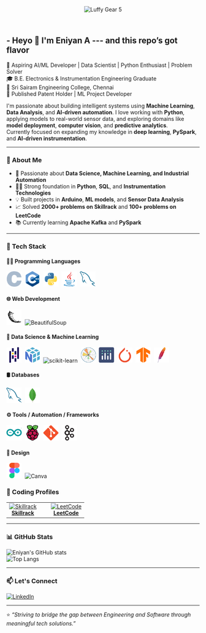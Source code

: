 <p align="center">
  <img src="https://raw.githubusercontent.com/Eniyan2113/Eniyan2113/main/3611b30d49752a0ed290a1458d5bbb03.gif" alt="Luffy Gear 5" width="500" height="280"/>
</p>

<br>

## - Heyo 👾 I'm Eniyan A --- and this repo’s got flavor

🤖 Aspiring AI/ML Developer | Data Scientist | Python Enthusiast | Problem Solver  
🎓 B.E. Electronics & Instrumentation Engineering Graduate  
📍 Sri Sairam Engineering College, Chennai  
💼 Published Patent Holder | ML Project Developer  

I'm passionate about building intelligent systems using **Machine Learning**, **Data Analysis**, and **AI-driven automation**. I love working with **Python**, applying models to real-world sensor data, and exploring domains like **model deployment**, **computer vision**, and **predictive analytics**.  
Currently focused on expanding my knowledge in **deep learning**, **PySpark**, and **AI-driven instrumentation**.


---

### 🚀 About Me

- 🧠 Passionate about **Data Science, Machine Learning, and Industrial Automation**
- 👨‍💻 Strong foundation in **Python**, **SQL**, and **Instrumentation Technologies**
- 💡 Built projects in **Arduino**, **ML models**, and **Sensor Data Analysis**
- 📈 Solved **2000+ problems on Skillrack** and **100+ problems on LeetCode**
- 📚 Currently learning **Apache Kafka** and **PySpark**

---


### 🧰 Tech Stack

#### 🧑‍💻 Programming Languages
<p align="left">
  <img src="https://raw.githubusercontent.com/devicons/devicon/master/icons/c/c-original.svg" width="40" title="C" />&nbsp;
  <img src="https://raw.githubusercontent.com/devicons/devicon/master/icons/cplusplus/cplusplus-original.svg" width="40" title="C++" />&nbsp;
  <img src="https://raw.githubusercontent.com/devicons/devicon/master/icons/python/python-original.svg" width="40" title="Python" />&nbsp;
  <img src="https://raw.githubusercontent.com/devicons/devicon/master/icons/java/java-original.svg" width="40" title="Java" />&nbsp;
  <img src="https://raw.githubusercontent.com/devicons/devicon/master/icons/mysql/mysql-original.svg" width="40" title="SQL" />
</p>

#### 🌐 Web Development
<p align="left">
  <img src="https://raw.githubusercontent.com/devicons/devicon/master/icons/flask/flask-original.svg" width="40" title="Flask" />&nbsp;
  <img src="https://miro.medium.com/v2/resize:fit:4800/format:webp/0*oN9jA-Ad3mRlPAYy.png" width="80" title="BeautifulSoup" />
</p>

#### 🤖 Data Science & Machine Learning
<p align="left">
  <img src="https://raw.githubusercontent.com/devicons/devicon/master/icons/pandas/pandas-original.svg" width="40" title="Pandas" />&nbsp;
  <img src="https://raw.githubusercontent.com/devicons/devicon/master/icons/numpy/numpy-original.svg" width="40" title="NumPy" />&nbsp;
  <img src="https://payload-cms.code-b.dev/media/matplot_title_logo-1.png" width="60" title="scikit-learn" width="100" title="scikitlearn" />&nbsp;
  <img src="https://raw.githubusercontent.com/devicons/devicon/master/icons/matplotlib/matplotlib-original.svg" width="40" title="Matplotlib" />&nbsp;
  <img src="https://raw.githubusercontent.com/devicons/devicon/master/icons/plotly/plotly-original.svg" width="40" title="Plotly" />&nbsp;
  <img src="https://raw.githubusercontent.com/devicons/devicon/master/icons/pytorch/pytorch-original.svg" width="40" title="PyTorch" />&nbsp;
  <img src="https://raw.githubusercontent.com/devicons/devicon/master/icons/tensorflow/tensorflow-original.svg" width="40" title="TensorFlow" />&nbsp;
  <img src="https://raw.githubusercontent.com/devicons/devicon/master/icons/apache/apache-original.svg" width="40" title="PySpark (Apache Spark logo used)" />
</p>

#### 🛢️ Databases
<p align="left">
  <img src="https://raw.githubusercontent.com/devicons/devicon/master/icons/mysql/mysql-original.svg" width="40" title="MySQL" />&nbsp;
  <img src="https://raw.githubusercontent.com/devicons/devicon/master/icons/mongodb/mongodb-original.svg" width="40" title="MongoDB" />
</p>

#### ⚙️ Tools / Automation / Frameworks
<p align="left">
  <img src="https://raw.githubusercontent.com/devicons/devicon/master/icons/arduino/arduino-original.svg" width="40" title="Arduino" />&nbsp;
  <img src="https://raw.githubusercontent.com/devicons/devicon/master/icons/raspberrypi/raspberrypi-original.svg" width="40" title="Raspberry Pi" />&nbsp;
  <img src="https://raw.githubusercontent.com/devicons/devicon/master/icons/git/git-original.svg" width="40" title="Git" />&nbsp;
  <img src="https://raw.githubusercontent.com/devicons/devicon/master/icons/apachekafka/apachekafka-original.svg" width="40" title="Kafka" />
</p>

#### 🎨 Design
<p align="left">
  <img src="https://raw.githubusercontent.com/devicons/devicon/master/icons/figma/figma-original.svg" width="40" title="Figma" />&nbsp;
  <img src="https://img.icons8.com/fluency/48/000000/canva.png" width="40" title="Canva" />

</p>


### 🧾 Coding Profiles


<table align="center">
  <tr>
    <td align="center">
      <a href="https://www.skillrack.com/faces/resume.xhtml?id=354379&key=561f417fe4197603239f35c7e450678fb805a7a1" target="_blank">
        <img src="https://yt3.googleusercontent.com/rkv4rZTw04X6-ppVC9phy9Fv_Y_n3zaVIgX6-dk43L5vsWClowBjTVXa64D5QiN8tIcKRqD3Tg=s900-c-k-c0x00ffffff-no-rj" alt="Skillrack" width="40" height="40"/><br>
        <strong>Skillrack</strong>
      </a>
    </td>
    <td align="center" style="padding-left: 30px;">
      <a href="https://leetcode.com/u/Eniyan2113/" target="_blank">
        <img src="https://upload.wikimedia.org/wikipedia/commons/1/19/LeetCode_logo_black.png" alt="LeetCode" width="40" height="40"/><br>
        <strong>LeetCode</strong>
      </a>
    </td>
  </tr>
</table>





---

### 📊 GitHub Stats

![Eniyan's GitHub stats](https://github-readme-stats.vercel.app/api?username=Eniyan2113&show_icons=true&theme=tokyonight)  
![Top Langs](https://github-readme-stats.vercel.app/api/top-langs/?username=Eniyan2113&layout=compact&theme=tokyonight)

---

### 📫 Let's Connect
<p align="left">
  <a href="https://www.linkedin.com/in/eniyan-a-eniyan/" target="_blank">
    <img src="https://cdn.jsdelivr.net/gh/devicons/devicon/icons/linkedin/linkedin-original.svg" width="40" title="LinkedIn" />
  </a>
</p>



---

⭐ _“Striving to bridge the gap between Engineering and Software through meaningful tech solutions.”_
